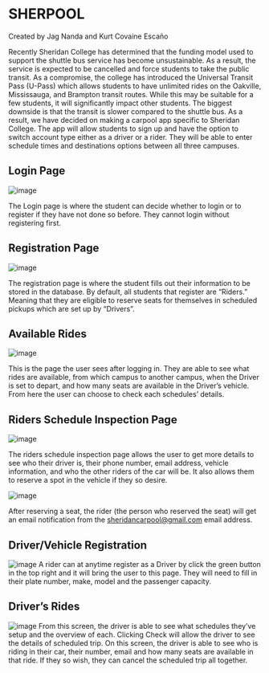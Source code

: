 # SHERPOOL

Created by Jag Nanda and Kurt Covaine Escaño 

Recently Sheridan College has determined that the funding model used to support the shuttle bus service has become unsustainable. 
	As a result, the service is expected to be cancelled and force students to take the public transit.
	As a compromise, the college has introduced the Universal Transit Pass (U-Pass) which allows students to have unlimited rides on the Oakville, Mississauga, and Brampton transit routes. 
	While this may be suitable for a few students, it will significantly impact other students. 
	The biggest downside is that the transit is slower compared to the shuttle bus. 
	As a result, we have decided on making a carpool app specific to Sheridan College. 
	The app will allow students to sign up and have the option to switch account type either as a driver or a rider. 
	They will be able to enter schedule times and destinations options between all three campuses.

## Login Page
![image](https://user-images.githubusercontent.com/47337941/60066181-5aac8680-96d4-11e9-99df-0340daeb6dc1.png)

The Login page is where the student can decide whether to login or to register if they have not done so before. They cannot login without registering first.

## Registration Page
![image](https://user-images.githubusercontent.com/47337941/60066248-8465ad80-96d4-11e9-9a51-d6a4ec66ac95.png)

The registration page is where the student fills out their information to be stored in the database. By default, all students that register are “Riders.” Meaning that they are eligible to reserve seats for themselves in scheduled pickups which are set up by “Drivers”. 

## Available Rides
![image](https://user-images.githubusercontent.com/47337941/60066263-947d8d00-96d4-11e9-822c-f00e493d1ffc.png)

This is the page the user sees after logging in. They are able to see what rides are available, from which campus to another campus, when the Driver is set to depart, and how many seats are available in the Driver’s vehicle. From here the user can choose to check each schedules’ details.  

## Riders Schedule Inspection Page
![image](https://user-images.githubusercontent.com/47337941/60066294-a3fcd600-96d4-11e9-83f7-f10987258b71.png)

The riders schedule inspection page allows the user to get more details to see who their driver is, their phone number, email address, vehicle information, and who the other riders of the car will be. It also allows them to reserve a spot in the vehicle if they so desire.

![image](https://user-images.githubusercontent.com/47337941/60066305-ae1ed480-96d4-11e9-909f-521878c08498.png)

After reserving a seat, the rider (the person who reserved the seat) will get an email notification from the sheridancarpool@gmail.com email address.

## Driver/Vehicle Registration
![image](https://user-images.githubusercontent.com/47337941/60066327-bf67e100-96d4-11e9-97a4-6a9a1f8df786.png)
A rider can at anytime register as a Driver by click the green button in the top right and it will bring the user to this page. They will need to fill in their plate number, make, model and the passenger capacity.  

## Driver’s Rides
![image](https://user-images.githubusercontent.com/47337941/60066338-cb53a300-96d4-11e9-9ff8-51191047e251.png)
From this screen, the driver is able to see what schedules they’ve setup and the overview of each.  Clicking Check will allow the driver to see the details of scheduled trip. On this screen, the driver is able to see who is riding in their car, their number, email and how many seats are available in that ride. If they so wish, they can cancel the scheduled trip all together.
